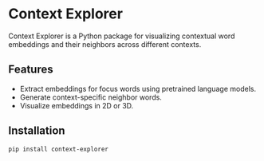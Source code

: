 # Context Explorer

Context Explorer is a Python package for visualizing contextual word embeddings and their neighbors across different contexts.

## Features

- Extract embeddings for focus words using pretrained language models.
- Generate context-specific neighbor words.
- Visualize embeddings in 2D or 3D.

## Installation

```bash
pip install context-explorer
